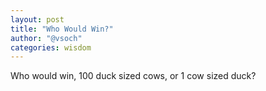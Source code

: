```yaml
---
layout: post
title: "Who Would Win?"
author: "@vsoch"
categories: wisdom
---
```


Who would win, 100 duck sized cows, or 1 cow sized duck?
